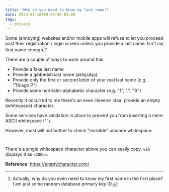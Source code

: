 ```yaml
---
title: "Why do you need to know my last name?"
date: 2024-01-16T09:39:58-03:00
tags:
  - privacy
---
```


Some (annoying) websites and/or mobile apps will refuse to let you proceed past
their registration / login screen unless you provide a last name. Isn't my
first name enough[^1]?


There are a couple of ways to work around this:

- Provide a fake last name
- Provide a gibberish last name (aklsjslkja)
- Provide only the first or second letter of your real last name (e.g. "Thiago
  P")
- Provide some non-latin-alphabetic character (e.g. "1", ".", "Э̇")

Recently it occurred to me there's an even cleverer idea: provide an empty
(whitespace) character.

Some services have validation in place to prevent you from inserting a mere
ASCII whitespace (' ').

However, most will not bother to check "invisible" unicode whitespace:

```
‎
```

There's a single whitespace character above you can easily copy. `vim` displays
it as `<200e>`.

**Reference**: https://emptycharacter.com/

[^1]: Actually, why do you even need to know my first name in the first place?
    I am just some random database primary key ID.
